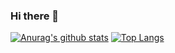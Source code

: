 ### Hi there 👋
[![Anurag's github stats](https://github-readme-stats.vercel.app/api?username=santiago9913)](https://github.com/anuraghazra/github-readme-stats)
[![Top Langs](https://github-readme-stats.vercel.app/api/top-langs/?username=santiago9913&layout=compact)](https://github.com/anuraghazra/github-readme-stats)

<!--
**Santiago9913/Santiago9913** is a ✨ _special_ ✨ repository because its `README.md` (this file) appears on your GitHub profile.

Here are some ideas to get you started:

- 🔭 I’m currently working on ...
- 🌱 I’m currently learning ...
- 👯 I’m looking to collaborate on ...
- 🤔 I’m looking for help with ...
- 💬 Ask me about ...
- 📫 How to reach me: ...
- 😄 Pronouns: ...
- ⚡ Fun fact: ...
-->
